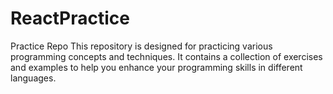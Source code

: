# ReactPractice

Practice Repo
This repository is designed for practicing various programming concepts and techniques. It contains a collection of exercises and examples to help you enhance your programming skills in different languages.
